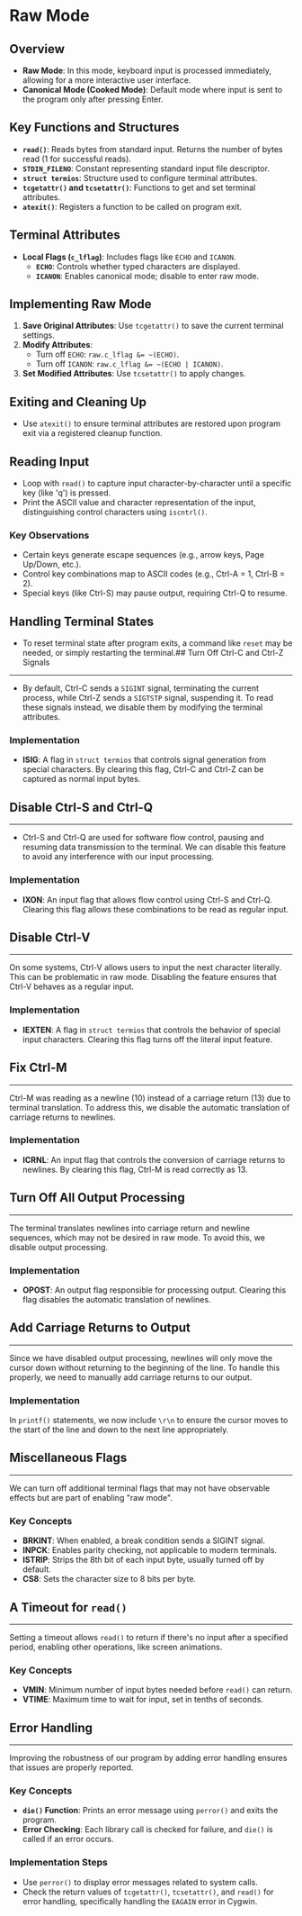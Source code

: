 # Raw Mode 

## Overview

-   **Raw Mode**: In this mode, keyboard input is processed immediately, allowing for a more interactive user interface.
-   **Canonical Mode (Cooked Mode)**: Default mode where input is sent to the program only after pressing Enter.

## Key Functions and Structures

-   **`read()`**: Reads bytes from standard input. Returns the number of bytes read (1 for successful reads).
-   **`STDIN_FILENO`**: Constant representing standard input file descriptor.
-   **`struct termios`**: Structure used to configure terminal attributes.
-   **`tcgetattr()` and `tcsetattr()`**: Functions to get and set terminal attributes.
-   **`atexit()`**: Registers a function to be called on program exit.

## Terminal Attributes

-   **Local Flags (`c_lflag`)**: Includes flags like `ECHO` and `ICANON`.
    -   **`ECHO`**: Controls whether typed characters are displayed.
    -   **`ICANON`**: Enables canonical mode; disable to enter raw mode.

## Implementing Raw Mode

1.  **Save Original Attributes**: Use `tcgetattr()` to save the current terminal settings.
2.  **Modify Attributes**:
    -   Turn off `ECHO`: `raw.c_lflag &= ~(ECHO)`.
    -   Turn off `ICANON`: `raw.c_lflag &= ~(ECHO | ICANON)`.
3.  **Set Modified Attributes**: Use `tcsetattr()` to apply changes.

## Exiting and Cleaning Up

-   Use `atexit()` to ensure terminal attributes are restored upon program exit via a registered cleanup function.

## Reading Input

-   Loop with `read()` to capture input character-by-character until a specific key (like 'q') is pressed.
-   Print the ASCII value and character representation of the input, distinguishing control characters using `iscntrl()`.

### Key Observations

-   Certain keys generate escape sequences (e.g., arrow keys, Page Up/Down, etc.).
-   Control key combinations map to ASCII codes (e.g., Ctrl-A = 1, Ctrl-B = 2).
-   Special keys (like Ctrl-S) may pause output, requiring Ctrl-Q to resume.

## Handling Terminal States

-   To reset terminal state after program exits, a command like `reset` may be needed, or simply restarting the terminal.## Turn Off Ctrl-C and Ctrl-Z Signals
----------------------------------

- By default, Ctrl-C sends a `SIGINT` signal, terminating the current process, while Ctrl-Z sends a `SIGTSTP` signal, suspending it. To read these signals instead, we disable them by modifying the terminal attributes.

### Implementation

-   **ISIG**: A flag in `struct termios` that controls signal generation from special characters. By clearing this flag, Ctrl-C and Ctrl-Z can be captured as normal input bytes.

## Disable Ctrl-S and Ctrl-Q
-------------------------

- Ctrl-S and Ctrl-Q are used for software flow control, pausing and resuming data transmission to the terminal. We can disable this feature to avoid any interference with our input processing.

### Implementation

-   **IXON**: An input flag that allows flow control using Ctrl-S and Ctrl-Q. Clearing this flag allows these combinations to be read as regular input.

## Disable Ctrl-V
--------------

On some systems, Ctrl-V allows users to input the next character literally. This can be problematic in raw mode. Disabling the feature ensures that Ctrl-V behaves as a regular input.

### Implementation

-   **IEXTEN**: A flag in `struct termios` that controls the behavior of special input characters. Clearing this flag turns off the literal input feature.

## Fix Ctrl-M
----------

Ctrl-M was reading as a newline (10) instead of a carriage return (13) due to terminal translation. To address this, we disable the automatic translation of carriage returns to newlines.

### Implementation

-   **ICRNL**: An input flag that controls the conversion of carriage returns to newlines. By clearing this flag, Ctrl-M is read correctly as 13.

## Turn Off All Output Processing
------------------------------

The terminal translates newlines into carriage return and newline sequences, which may not be desired in raw mode. To avoid this, we disable output processing.

### Implementation

-   **OPOST**: An output flag responsible for processing output. Clearing this flag disables the automatic translation of newlines.

## Add Carriage Returns to Output
------------------------------

Since we have disabled output processing, newlines will only move the cursor down without returning to the beginning of the line. To handle this properly, we need to manually add carriage returns to our output.

### Implementation

In `printf()` statements, we now include `\r\n` to ensure the cursor moves to the start of the line and down to the next line appropriately.

## Miscellaneous Flags
-------------------

We can turn off additional terminal flags that may not have observable effects but are part of enabling "raw mode".

### Key Concepts

-   **BRKINT**: When enabled, a break condition sends a SIGINT signal.
-   **INPCK**: Enables parity checking, not applicable to modern terminals.
-   **ISTRIP**: Strips the 8th bit of each input byte, usually turned off by default.
-   **CS8**: Sets the character size to 8 bits per byte.

## A Timeout for `read()`
----------------------

Setting a timeout allows `read()` to return if there's no input after a specified period, enabling other operations, like screen animations.

### Key Concepts

-   **VMIN**: Minimum number of input bytes needed before `read()` can return.
-   **VTIME**: Maximum time to wait for input, set in tenths of seconds.

## Error Handling
--------------

Improving the robustness of our program by adding error handling ensures that issues are properly reported.

### Key Concepts

-   **`die()` Function**: Prints an error message using `perror()` and exits the program.
-   **Error Checking**: Each library call is checked for failure, and `die()` is called if an error occurs.

### Implementation Steps

-   Use `perror()` to display error messages related to system calls.
-   Check the return values of `tcgetattr()`, `tcsetattr()`, and `read()` for error handling, specifically handling the `EAGAIN` error in Cygwin.
